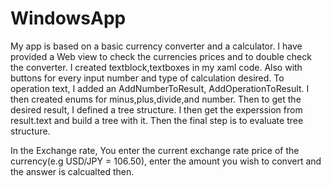 # WindowsApp


My app is based on a basic currency converter and a calculator. I have provided a Web view to check the currencies prices and to double check the converter.
I created textblock,textboxes in my xaml code. Also with buttons for every input number and type of calculation desired. 
To operation text, I added an AddNumberToResult, AddOperationToResult. I then created enums for minus,plus,divide,and number.
Then to get the desired result, I defined a tree structure. I then get the experssion from result.text and build a tree with it.
Then the final step is to evaluate tree structure.

In the Exchange rate, You enter the current exchange rate price of the currency(e.g USD/JPY = 106.50), enter the amount you wish to convert and the answer is calcualted then. 
